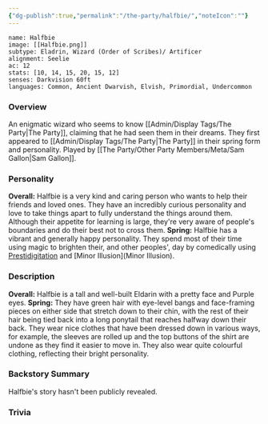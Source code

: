 ```yaml
---
{"dg-publish":true,"permalink":"/the-party/halfbie/","noteIcon":""}
---
```



```statblock
name: Halfbie
image: [[Halfbie.png]]
subtype: Eladrin, Wizard (Order of Scribes)/ Artificer
alignment: Seelie
ac: 12
stats: [10, 14, 15, 20, 15, 12]
senses: Darkvision 60ft
languages: Common, Ancient Dwarvish, Elvish, Primordial, Undercommon
```

### Overview
An enigmatic wizard who seems to know [[Admin/Display Tags/The Party\|The Party]], claiming that he had seen them in their dreams. They first appeared to [[Admin/Display Tags/The Party\|The Party]] in their spring form and personality. Played by [[The Party/Other Party Members/Meta/Sam Gallon\|Sam Gallon]].

### Personality
**Overall:** Halfbie is a very kind and caring person who wants to help their friends and loved ones. They have an incredibly curious personality and love to take things apart to fully understand the things around them. Although their appetite for learning is large, they're very aware of people's boundaries and do their best not to cross them. 
**Spring:** Halfbie has a vibrant and generally happy personality. They spend most of their time using magic to brighten their, and other peoples', day by comedically using [Prestidigitation](https://www.dndbeyond.com/spells/2213-prestidigitation) and [Minor Illusion](Minor Illusion).

### Description
**Overall:** Halfbie is a tall and well-built Eldarin with a pretty face and Purple eyes. 
**Spring:** They have green hair with eye-level bangs and face-framing pieces on either side that stretch down to their chin, with the rest of their hair being tied back into a long ponytail that reaches halfway down their back. They wear nice clothes that have been dressed down in various ways, for example, the sleeves are rolled up and the top buttons of the shirt are undone as they find it easier to move in. They also wear quite colourful clothing, reflecting their bright personality.

### Backstory Summary
Halfbie's story hasn't been publicly revealed.

### Trivia